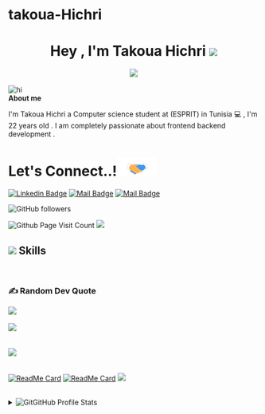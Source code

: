 # takoua-Hichri
<h1 align="center"><b>Hey , I'm Takoua Hichri </b><img src="https://media.giphy.com/media/hvRJCLFzcasrR4ia7z/giphy.gif" width="35"></h1>
<p align="center">
  <a href="https://github.com/DenverCoder1/readme-typing-svg"><img src="https://readme-typing-svg.herokuapp.com?font=Time+New+Roman&color=cyan&size=25&center=true&vCenter=true&width=600&height=100&lines=Hey!+It's+Takoua+Hichri&hearts;++;Self-taught+Full+Stack+Web+Developer,;Software-Engineer,;Love+to+learn+new+stuffs..<3"></a>
</p>

<!--
<p align="center">
## [![Typing SVG](https://readme-typing-svg.herokuapp.com?font=Architects+Daughter&color=0099DD&size=30&lines=Hey!+It's+Takoua+Hichri!;Computer+Science+Student;Full+Stack+Web+DeveloperDS%20|%20AI%20|%20ML%20Enthusiastic;Always%20learning%20new%20things)]
  </p> -->
  
<!--  Ceci mon Avatar-->
<img title="My Avatar" align="left" src="assets/images/"  width="500px" alt="hi" >

<!--  About me -->
<!--## <picture><img src = "assets/about_me.gif" width = 50px></picture> **About me**-->
**About me**

I'm Takoua Hichri a Computer science student at (ESPRIT) in Tunisia 💻 , I'm 22 years old .
I am completely passionate about frontend backend development .

<!-- Let's Connect..! -->
# <b> Let's Connect..!</b><img src="https://github.com/0xAbdulKhalid/0xAbdulKhalid/raw/main/assets/mdImages/handshake.gif" width ="80">

[![Linkedin Badge](https://img.shields.io/badge/-TakouaHichri-0e76a8?style=flat&labelColor=0e76a8&logo=linkedin&logoColor=white)](https://www.linkedin.com/in/takoua-hichri-7bb78622b/) 
[![Mail Badge](https://img.shields.io/badge/-@TakouaHichri-e84393?style=flat&labelColor=e84393&logo=instagram&logoColor=white)](https://www.instagram.com/takoua_hichrii/profilecard/?igsh=MXJsZWx5NG12M2FpZA== )
[![Mail Badge](https://img.shields.io/badge/-TakouaHichri-c0392b?style=flat&labelColor=c0392b&logo=gmail&logoColor=white)](mailto:takouahichri67@gmail.com)

<!--  /GitHub followers /visitors/Age  -->
![GitHub followers](https://img.shields.io/github/followers/takouaHICHRI?style=social)
<!--![visitors](https://visitor-badge.glitch.me/badge?page_id=takouaHICHRI.takouaHichri)-->
![Github Page Visit Count](https://komarev.com/ghpvc/?username=TakouaHICHRI)
<img src="https://img.shields.io/badge/Age-22-blue" />

<!-- Ligne  -->
<!-- TODO: Add last video link 

- 🔭 I’m currently student at @esprit
- :computer: Most used line of code `git commit -m "Initial Commit"`
- 🤔 I’m looking for help with Outstanding Video ideas.
- 📫 How to reach me: Takouahichri67@gmail.com.
- 😄 Pronouns: tiko.
-->


<!-- Skills  -->
## <img src="https://media2.giphy.com/media/QssGEmpkyEOhBCb7e1/giphy.gif?cid=ecf05e47a0n3gi1bfqntqmob8g9aid1oyj2wr3ds3mg700bl&rid=giphy.gif" width ="25"><b> Skills</b>
<br>



### ✍️ Random Dev Quote
![](https://quotes-github-readme.vercel.app/api?type=horizontal&theme=radical)

<img src="https://user-images.githubusercontent.com/73097560/115834477-dbab4500-a447-11eb-908a-139a6edaec5c.gif"><br><br>


<img src="https://user-images.githubusercontent.com/73097560/115834477-dbab4500-a447-11eb-908a-139a6edaec5c.gif"><br><br>

[![ReadMe Card](https://github-readme-stats.vercel.app/api/pin/?username=AzizBenIsmail&repo=PFA-Automatisation_Campagne_Sms-Email-FrontendReact&theme=react)](https://github.com/AzizBenIsmail/PFA-Automatisation_Campagne_Sms-Email-FrontendReact)
[![ReadMe Card](https://github-readme-stats.vercel.app/api/pin/?username=AzizBenIsmail&repo=PFA-Automatisation_Campagne_Sms-Email-BackendExpress&theme=react)](https://github.com/AzizBenIsmail/PFA-Automatisation_Campagne_Sms-Email-BackendExpress)
<img src="https://user-images.githubusercontent.com/73097560/115834477-dbab4500-a447-11eb-908a-139a6edaec5c.gif"><br><br>


<details> 
  <summary>  <img src="./assets/giphy.gif" width="30px" alt="Git"/>GitHub Profile Stats </summary>
  <div>
  <samp>
      <br/>
            <p align="center">
      </p>
        <p align="center">
          <a href="https://github.com/takouaHICHRI/">
          </a>
        </p>
    <br>

</details>




[reactplaylist]: https://www.youtube.com/watch?v=KxXXEL-k47Y&list=PLvXDmnBbOF7RnYiZvDwl2Pzcs2kfi10wd
[vscodetutorial]: https://www.youtube.com/watch?v=Bkie2ai8qeE&t=8s
[htmltutorial]: https://www.youtube.com/watch?v=VK6MXVxOsws&t=27s
[javascripttutorial]: https://www.youtube.com/watch?v=D-LHKvmX37E
